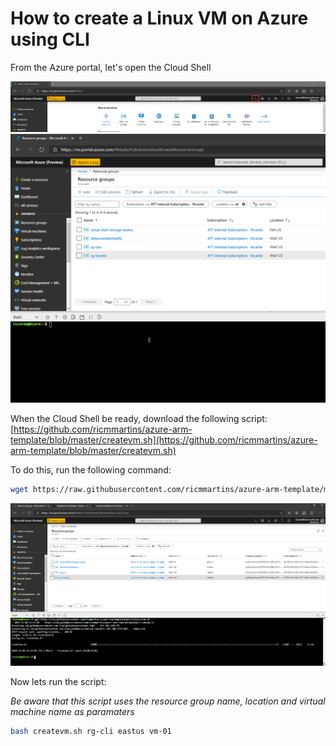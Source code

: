 # How to create a Linux VM on Azure using CLI

From the Azure portal, let's open the Cloud Shell

<img src=../az-cli/pictures/1.png>


<img src=../az-cli/pictures/2.png>

When the Cloud Shell be ready, download the following script: [https://github.com/ricmmartins/azure-arm-template/blob/master/createvm.sh](https://github.com/ricmmartins/azure-arm-template/blob/master/createvm.sh)

To do this, run the following command:

```bash
wget https://raw.githubusercontent.com/ricmmartins/azure-arm-template/master/createvm.sh
```

<img src=../az-cli/pictures/3.png>

Now lets run the script:

*Be aware that this script uses the resource group name, location and virtual machine name as paramaters*

```bash
bash createvm.sh rg-cli eastus vm-01
```



